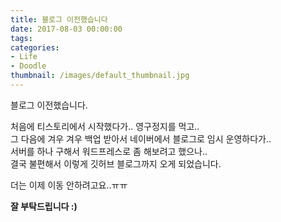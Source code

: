 ```yaml
---
title: 블로그 이전했습니다
date: 2017-08-03 00:00:00
tags:
categories:
- Life
- Doodle
thumbnail: /images/default_thumbnail.jpg
---
```

블로그 이전했습니다.

처음에 티스토리에서 시작했다가.. 영구정지를 먹고..  
그 다음에 겨우 겨우 백업 받아서 네이버에서 블로그로 임시 운영하다가..  
서버를 하나 구해서 워드프레스로 좀 해보려고 했으나..  
결국 불편해서 이렇게 깃허브 블로그까지 오게 되었습니다.

더는 이제 이동 안하려고요..ㅠㅠ

**잘 부탁드립니다 :)**
